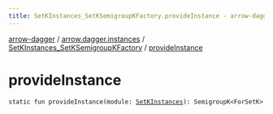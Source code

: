```yaml
---
title: SetKInstances_SetKSemigroupKFactory.provideInstance - arrow-dagger
---
```


[arrow-dagger](../../index.html) / [arrow.dagger.instances](../index.html) / [SetKInstances_SetKSemigroupKFactory](index.html) / [provideInstance](./provide-instance.html)

# provideInstance

`static fun provideInstance(module: `[`SetKInstances`](../-set-k-instances/index.html)`): SemigroupK<ForSetK>`